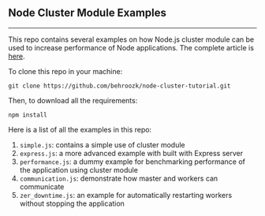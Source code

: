 ## Node Cluster Module Examples
-------------------------------

This repo contains several examples on how Node.js cluster module can be used to increase performance of Node applications. The complete article is [here](http://www.sitepoint.com/how-to-create-a-node-js-cluster-for-speeding-up-your-apps/ "How to create a node.js cluster for speeding up your apps").

To clone this repo in your machine:

```
git clone https://github.com/behroozk/node-cluster-tutorial.git
```

Then, to download all the requirements:

```
npm install
```

Here is a list of all the examples in this repo:

1. `simple.js`: contains a simple use of cluster module
2. `express.js`: a more advanced example with built with Express server
3. `performance.js`:  a dummy example for benchmarking performance of the application using cluster module
4. `communication.js`: demonstrate how master and workers can communicate
5. `zer_downtime.js`:  an example for automatically restarting workers without stopping the application
